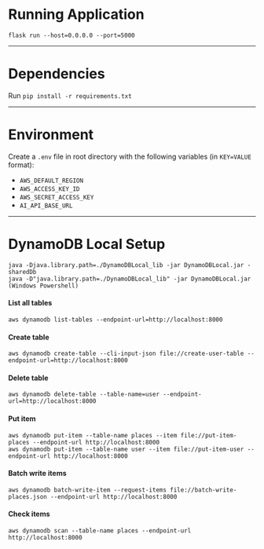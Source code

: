 # Running Application

`flask run --host=0.0.0.0 --port=5000`

---

# Dependencies 

Run `pip install -r requirements.txt`

---

# Environment

Create a `.env` file in root directory with the following variables (in `KEY=VALUE` format):
* `AWS_DEFAULT_REGION`
* `AWS_ACCESS_KEY_ID`
* `AWS_SECRET_ACCESS_KEY`
* `AI_API_BASE_URL`

---

# DynamoDB Local Setup

```
java -Djava.library.path=./DynamoDBLocal_lib -jar DynamoDBLocal.jar -sharedDb
java -D"java.library.path=./DynamoDBLocal_lib" -jar DynamoDBLocal.jar (Windows Powershell)
```

#### List all tables
```
aws dynamodb list-tables --endpoint-url=http://localhost:8000
```

#### Create table
```
aws dynamodb create-table --cli-input-json file://create-user-table --endpoint-url=http://localhost:8000
```

#### Delete table
```
aws dynamodb delete-table --table-name=user --endpoint-url=http://localhost:8000
```

#### Put item
```
aws dynamodb put-item --table-name places --item file://put-item-places --endpoint-url http://localhost:8000
aws dynamodb put-item --table-name user --item file://put-item-user --endpoint-url http://localhost:8000
```


#### Batch write items
```
aws dynamodb batch-write-item --request-items file://batch-write-places.json --endpoint-url http://localhost:8000
```

#### Check items
```
aws dynamodb scan --table-name places --endpoint-url http://localhost:8000
```
